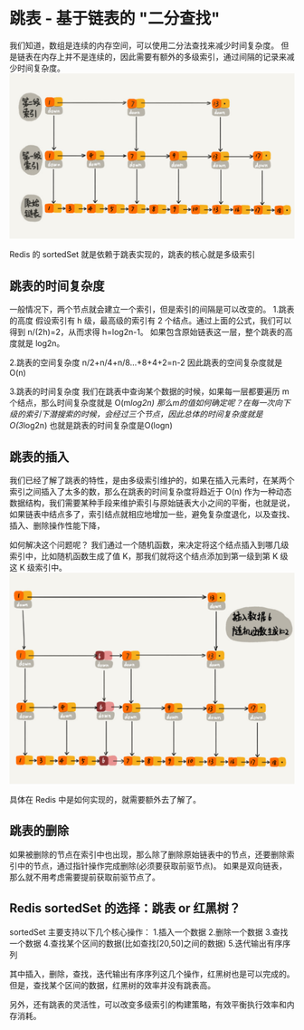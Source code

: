 # 跳表 - 基于链表的 "二分查找"
我们知道，数组是连续的内存空间，可以使用二分法查找来减少时间复杂度。
但是链表在内存上并不是连续的，因此需要有额外的多级索引，通过间隔的记录来减少时间复杂度。
![跳表](https://raw.githubusercontent.com/null23/picture/master/suanfa/%E8%B7%B3%E8%A1%A8.jpg)

   Redis 的 sortedSet 就是依赖于跳表实现的，跳表的核心就是多级索引
    
## 跳表的时间复杂度
一般情况下，两个节点就会建立一个索引，但是索引的间隔是可以改变的。
   1.跳表的高度
        假设索引有 h 级，最高级的索引有 2 个结点。通过上面的公式，我们可以得到 n/(2h)=2，从而求得 h=log2n-1。
        如果包含原始链表这一层，整个跳表的高度就是 log2n。
        
   2.跳表的空间复杂度
        n/2+n/4+n/8…+8+4+2=n-2
        因此跳表的空间复杂度就是O(n)
        
   3.跳表的时间复杂度
        我们在跳表中查询某个数据的时候，如果每一层都要遍历 m 个结点，那么时间复杂度就是 O(m*log2n)
        那么m的值如何确定呢？在每一次向下级的索引下潜搜索的时候，会经过三个节点，因此总体的时间复杂度就是 O(3*log2n)
        也就是跳表的时间复杂度是O(logn)
        
## 跳表的插入
   我们已经了解了跳表的特性，是由多级索引维护的，如果在插入元素时，在某两个索引之间插入了太多的数，那么在跳表的时间复杂度将趋近于 O(n)
   作为一种动态数据结构，我们需要某种手段来维护索引与原始链表大小之间的平衡，也就是说，如果链表中结点多了，索引结点就相应地增加一些，避免复杂度退化，以及查找、插入、删除操作性能下降，

   如何解决这个问题呢？
   我们通过一个随机函数，来决定将这个结点插入到哪几级索引中，比如随机函数生成了值 K，那我们就将这个结点添加到第一级到第 K 级这 K 级索引中。
![跳表-随机函数](https://raw.githubusercontent.com/null23/picture/master/suanfa/%E8%B7%B3%E8%A1%A8-%E9%9A%8F%E6%9C%BA%E5%87%BD%E6%95%B0.jpg)
    
   具体在 Redis 中是如何实现的，就需要额外去了解了。
   
## 跳表的删除
   如果被删除的节点在索引中也出现，那么除了删除原始链表中的节点，还要删除索引中的节点，通过指针操作完成删除(必须要获取前驱节点)。
   如果是双向链表，那么就不用考虑需要提前获取前驱节点了。
   
## Redis sortedSet 的选择：跳表 or 红黑树？
   sortedSet 主要支持以下几个核心操作：
    1.插入一个数据
    2.删除一个数据
    3.查找一个数据
    4.查找某个区间的数据(比如查找[20,50]之间的数据)
    5.迭代输出有序序列
   
   其中插入，删除，查找，迭代输出有序序列这几个操作，红黑树也是可以完成的。
   但是，查找某个区间的数据，红黑树的效率并没有跳表高。
   
   另外，还有跳表的灵活性，可以改变多级索引的构建策略，有效平衡执行效率和内存消耗。
    
   
        
                                      
        
        
   